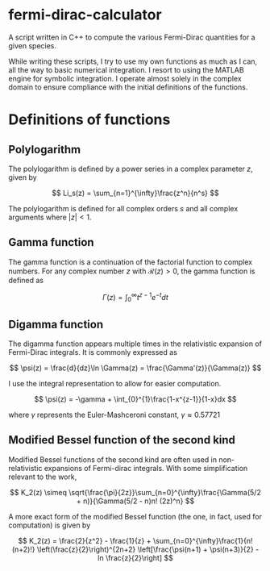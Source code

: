 # fermi-dirac-calculator

A script written in C++ to compute the various Fermi-Dirac quantities for a given species.

While writing these scripts, I try to use my own functions as much as I can, all the way to basic numerical integration. I resort to using the MATLAB engine for symbolic integration.
I operate almost solely in the complex domain to ensure compliance with the initial definitions of the functions.

# Definitions of functions

## Polylogarithm

The polylogarithm is defined by a power series in a complex parameter $z$, given by

$$
Li_s(z) = \sum_{n=1}^{\infty}\frac{z^n}{n^s}
$$

The polylogarithm is defined for all complex orders $s$ and all complex arguments where $|z| < 1$.

## Gamma function

The gamma function is a continuation of the factorial function to complex numbers. For any complex number $z$ with $\mathcal{R}(z) > 0$, the gamma function is defined as

$$
\Gamma(z) = \int_{0}^{\infty}t^{z-1}e^{-t}dt
$$

## Digamma function

The digamma function appears multiple times in the relativistic expansion of Fermi-Dirac integrals. It is commonly expressed as

$$
\psi(z) = \frac{d}{dz}\ln \Gamma(z) = \frac{\Gamma'(z)}{\Gamma(z)}
$$

I use the integral representation to allow for easier computation.

$$
\psi(z) = -\gamma + \int_{0}^{1}\frac{1-x^{z-1}}{1-x}dx
$$

where $\gamma$ represents the Euler-Mashceroni constant, $\gamma \approx 0.57721$

## Modified Bessel function of the second kind

Modified Bessel functions of the second kind are often used in non-relativistic expansions of Fermi-dirac integrals. With some simplification relevant to the work,

$$
K_2(z) \simeq \sqrt{\frac{\pi}{2z}}\sum_{n=0}^{\infty}\frac{\Gamma(5/2 + n)}{\Gamma(5/2 - n)n! (2z)^n}
$$

A more exact form of the modified Bessel function (the one, in fact, used for computation) is given by

$$
K_2(z) = \frac{2}{z^2} - \frac{1}{z} + \sum_{n=0}^{\infty}\frac{1}{n!(n+2)!} \left(\frac{z}{2}\right)^{2n+2} \left[\frac{\psi(n+1) + \psi(n+3)}{2} - ln \frac{z}{2}\right]
$$
